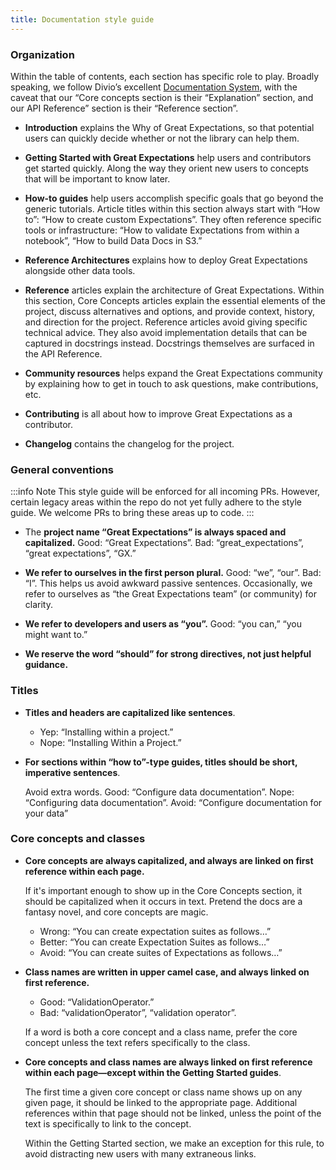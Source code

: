 ```yaml
---
title: Documentation style guide
---
```


### Organization

Within the table of contents, each section has specific role to play. Broadly speaking, we follow Divio’s excellent [Documentation System](https://documentation.divio.com/), with the caveat that our “Core concepts section is their “Explanation” section, and our API Reference” section is their “Reference section”.

* **Introduction** explains the Why of Great Expectations, so that potential users can quickly decide whether or not the library can help them.

* **Getting Started with Great Expectations** help users and contributors get started quickly. Along the way they orient new users to concepts that will be important to know later.

* **How-to guides** help users accomplish specific goals that go beyond the generic tutorials. Article titles within this section always start with “How to”: “How to create custom Expectations”. They often reference specific tools or infrastructure: “How to validate Expectations from within a notebook”, “How to build Data Docs in S3.” 

* **Reference Architectures** explains how to deploy Great Expectations alongside other data tools.

* **Reference** articles explain the architecture of Great Expectations. Within this section, Core Concepts articles explain the essential elements of the project, discuss alternatives and options, and provide context, history, and direction for the project. Reference articles avoid giving specific technical advice. They also avoid implementation details that can be captured in docstrings instead. Docstrings themselves are surfaced in the API Reference.

* **Community resources** helps expand the Great Expectations community by explaining how to get in touch to ask questions, make contributions, etc.

* **Contributing** is all about how to improve Great Expectations as a contributor.

* **Changelog** contains the changelog for the project.


### General conventions

:::info Note
This style guide will be enforced for all incoming PRs. However, certain legacy areas within the repo do not yet fully adhere to the style guide. We welcome PRs to bring these areas up to code.
:::


* The **project name “Great Expectations” is always spaced and capitalized.** Good: “Great Expectations”. Bad: “great_expectations”, “great expectations”, “GX.”

* **We refer to ourselves in the first person plural.** Good: “we”, “our”. Bad: “I”. This helps us avoid awkward passive sentences. Occasionally, we refer to ourselves as “the Great Expectations team” (or community) for clarity.

* **We refer to developers and users as “you”.** Good: “you can,” “you might want to.”

* **We reserve the word “should” for strong directives, not just helpful guidance.**



### Titles

* **Titles and headers are capitalized like sentences**.

	* Yep: “Installing within a project.”
	* Nope: “Installing Within a Project.”

* **For sections within “how to”-type guides, titles should be short, imperative sentences**.

	Avoid extra words. Good: “Configure data documentation”. Nope: “Configuring data documentation”. Avoid: “Configure documentation for your data”



### Core concepts and classes

* **Core concepts are always capitalized, and always are linked on first reference within each page.**

	If it's important enough to show up in the Core Concepts section, it should be capitalized when it occurs in text. Pretend the docs are a fantasy novel, and core concepts are magic.

	* Wrong: “You can create expectation suites as follows…”
	* Better: “You can create Expectation Suites as follows…”
	* Avoid: “You can create suites of Expectations as follows…”

* **Class names are written in upper camel case, and always linked on first reference.** 

	* Good: “ValidationOperator.” 
	* Bad: “validationOperator”, “validation operator”. 

	If a word is both a core concept and a class name, prefer the core concept unless the text refers specifically to the class.

* **Core concepts and class names are always linked on first reference within each page&mdash;except within the Getting Started guides**.

	The first time a given core concept or class name shows up on any given page, it should be linked to the appropriate page. Additional references within that page should not be linked, unless the point of the text is specifically to link to the concept.

	Within the Getting Started section, we make an exception for this rule, to avoid distracting new users with many extraneous links.

